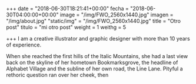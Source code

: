 +++
date = "2018-06-30T18:21:41+00:00"
fecha = "2018-06-30T04:00:00+00:00"
image = "/img/FWO_2560x1440.jpg"
imagen = "/img/about.jpg"
"static/img" = "/img/FWO_2560x1440.jpg"
title = "Otro post"
titulo = "mi otro post"
weight = 1
weithg = 5

+++
I am a creative illustrator and graphic designer with more than 10 years of experience.

When she reached the first hills of the Italic Mountains, she had a last view back on the skyline of her hometown Bookmarksgrove, the headline of Alphabet Village and the subline of her own road, the Line Lane. Pityful a rethoric question ran over her cheek, then